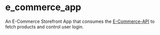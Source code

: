 # e_commerce_app

An E-Commerce Storefront App that consumes the [E-Commerce-API](https://github.com/vasconceloscezar/e-commerce-api) to fetch products and control user login. 
